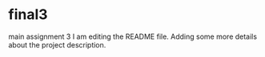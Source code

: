 # final3
main assignment 3
I am editing the README file. Adding some more details about the project description.
